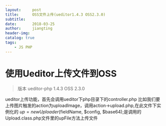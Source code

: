 ```yaml
---
layout:     post
title:      OSS文件上传(ueditor1.4.3 OSS2.3.0)
subtitle:
date:       2018-03-25
author:     jiangting
header-img:
catalog: true
tags:
    - JS PHP
---
```

# 使用Ueditor上传文件到OSS

> 版本
> ueditor-php 1.4.3
> OSS 2.3.0


ueditor上传功能，首先会调用ueditor下php目录下的controller.php
比如我们要上传图片触发的action为uploadImage，调用action->upload.php,在此文件下实例化的
$up = new Uploader($fieldName, $config, $base64);是调用的Upload.class.php文件里的upFile方法上传文件


